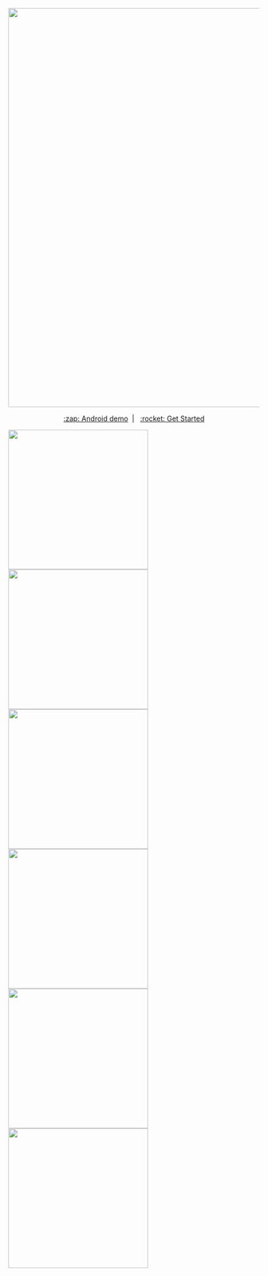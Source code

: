 <p align="center">
<img width="800px" src="https://i.imgur.com/P21Hk0u.png">
</p>
<p align="center">
<a href="https://hoverboard-master.firebaseapp.com" align="center">:zap: Android demo</a>&nbsp;&nbsp;|&nbsp;&nbsp;
<a href="#getting-started">:rocket: Get Started</a>
</p>

<img align="left" height="280px" src="https://i.imgur.com/rkdFTrN.png">
<img align="left" height="280px" src="https://i.imgur.com/jn2lFIz.png">
<img align="left" height="280px" src="https://i.imgur.com/bMAes0U.png">
<img align="left" height="280px" src="https://i.imgur.com/gOx5T8H.png">
<img align="left" height="280px" src="https://i.imgur.com/RubqN3Z.png">
<img align="left" height="280px" src="https://i.imgur.com/D2Ucb2t.png">
